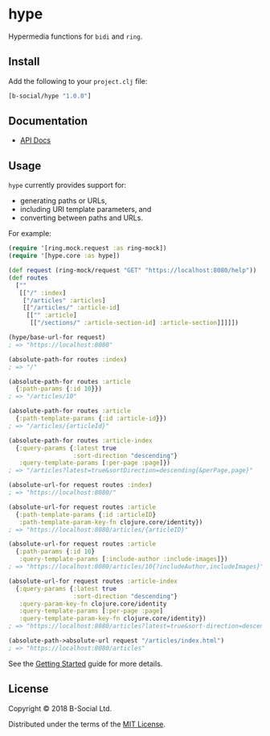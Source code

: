 # hype

Hypermedia functions for `bidi` and `ring`.

## Install

Add the following to your `project.clj` file:

```clj
[b-social/hype "1.0.0"]
```

## Documentation

* [API Docs](http://b-social.github.io/hype)

## Usage

`hype` currently provides support for:

- generating paths or URLs,
- including URI template parameters, and
- converting between paths and URLs.

For example:

```clojure
(require '[ring.mock.request :as ring-mock])
(require '[hype.core :as hype])

(def request (ring-mock/request "GET" "https://localhost:8080/help"))
(def routes 
  [""
   [["/" :index]
    ["/articles" :articles]
    [["/articles/" :article-id] 
     [["" :article]
      [["/sections/" :article-section-id] :article-section]]]]])

(hype/base-url-for request)
; => "https://localhost:8080"

(absolute-path-for routes :index)
; => "/"

(absolute-path-for routes :article
  {:path-params {:id 10}})
; => "/articles/10"

(absolute-path-for routes :article
  {:path-template-params {:id :article-id}})
; => "/articles/{articleId}"

(absolute-path-for routes :article-index
  {:query-params {:latest true
                  :sort-direction "descending"}
   :query-template-params [:per-page :page]})
; => "/articles?latest=true&sortDirection=descending{&perPage,page}"

(absolute-url-for request routes :index)
; => "https://localhost:8080/"

(absolute-url-for request routes :article
  {:path-template-params {:id :articleID}
   :path-template-param-key-fn clojure.core/identity})
; => "https://localhost:8080/articles/{articleID}"

(absolute-url-for request routes :article
  {:path-params {:id 10}
   :query-template-params [:include-author :include-images]})
; => "https://localhost:8080/articles/10{?includeAuthor,includeImages}"

(absolute-url-for request routes :article-index
  {:query-params {:latest true
                  :sort-direction "descending"}
   :query-param-key-fn clojure.core/identity
   :query-template-params [:per-page :page]
   :query-template-param-key-fn clojure.core/identity})
; => "https://localhost:8080/articles?latest=true&sort-direction=descending{&per-page,page}"

(absolute-path->absolute-url request "/articles/index.html")
; => "https://localhost:8080/articles"
```

See the [Getting Started](https://b-social.github.io/hype/getting-started.html) 
guide for more details.

## License

Copyright © 2018 B-Social Ltd.

Distributed under the terms of the 
[MIT License](http://opensource.org/licenses/MIT).
